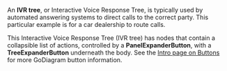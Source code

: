 ﻿An **IVR tree**, or Interactive Voice Response Tree, is typically used by
automated answering systems to direct calls to the correct party. This particular example
is for a car dealership to route calls.

This Interactive Voice Response Tree (IVR tree) has nodes that contain a collapsible list of actions, controlled by a **PanelExpanderButton**,
with a **TreeExpanderButton** underneath the body. See the [Intro page on Buttons](intro/buttons.html) for more GoDiagram button information.
